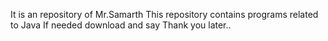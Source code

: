 It is an repository of Mr.Samarth
This repository contains programs related to Java
If needed download and say Thank you later..
